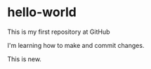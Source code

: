 # hello-world
This is my first repository at GitHub

I'm learning how to make and commit changes.

This is new.
